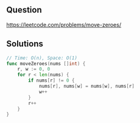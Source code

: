 ## Question

https://leetcode.com/problems/move-zeroes/

## Solutions

```go
// Time: O(n), Space: O(1)
func moveZeroes(nums []int) {
	r, w := 0, 0
	for r < len(nums) {
		if nums[r] != 0 {
			nums[r], nums[w] = nums[w], nums[r]
			w++
		}
		r++
	}
}
```
